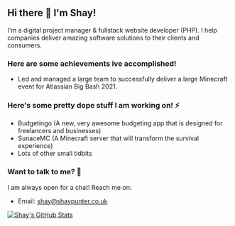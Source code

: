 ## Hi there 👋 I'm Shay!
I'm a digital project manager & fullstack website developer (PHP). I help companies deliver amazing software solutions to their clients and consumers.

### Here are some achievements ive accomplished!
- Led and managed a large team to successfully deliver a large Minecraft event for Atlassian Big Bash 2021.

### Here's some pretty dope stuff I am working on! ⚡
- Budgetingo (A new, very awesome budgeting app that is designed for freelancers and businesses)
- SunaceMC (A Minecraft server that will transform the survival experience)
- Lots of other small tidbits

### Want to talk to me? 💬
I am always open for a chat! Reach me on:
- Email: shay@shaypunter.co.uk

[![Shay's GitHub Stats](https://github-readme-stats-alpha-indol.vercel.app/api?username=ShayPunter&show_icons=true&locale=en&theme=prussian&include_all_commits=true&count_private=true)](https://github.com/ShayPunter)
